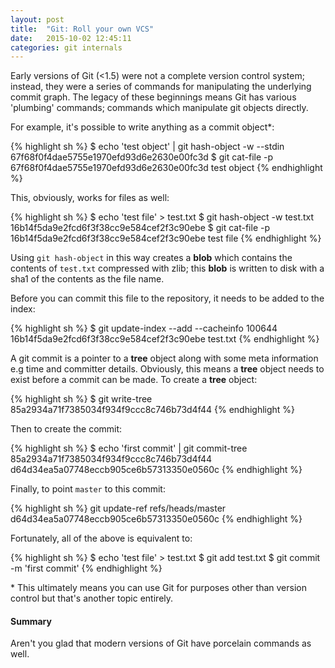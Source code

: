 ```yaml
---
layout: post
title:  "Git: Roll your own VCS"
date:   2015-10-02 12:45:11
categories: git internals
---
```


Early versions of Git (<1.5) were not a complete version control system; instead,
they were a series of commands for manipulating the underlying commit graph.
The legacy of these beginnings means Git has various 'plumbing' commands; commands
which manipulate git objects directly.

For example, it's possible to write anything as a commit object\*:

{% highlight sh %}
$ echo 'test object' | git hash-object -w --stdin
67f68f0f4dae5755e1970efd93d6e2630e00fc3d
$ git cat-file -p 67f68f0f4dae5755e1970efd93d6e2630e00fc3d
test object
{% endhighlight %}

This, obviously, works for files as well:

{% highlight sh %}
$ echo 'test file' > test.txt
$ git hash-object -w test.txt
16b14f5da9e2fcd6f3f38cc9e584cef2f3c90ebe
$ git cat-file -p 16b14f5da9e2fcd6f3f38cc9e584cef2f3c90ebe
test file
{% endhighlight %}

Using `git hash-object` in this way creates a **blob** which contains the contents
of `test.txt` compressed with zlib; this **blob** is written to disk with a sha1
of the contents as the file name.

Before you can commit this file to the repository, it needs to be added to the
index:

{% highlight sh %}
$ git update-index --add --cacheinfo 100644 16b14f5da9e2fcd6f3f38cc9e584cef2f3c90ebe test.txt
{% endhighlight %}

A git commit is a pointer to a **tree** object along with some meta information e.g
time and committer details. Obviously, this means a **tree** object needs to exist
before a commit can be made.
To create a **tree** object:

{% highlight sh %}
$ git write-tree
85a2934a71f7385034f934f9ccc8c746b73d4f44
{% endhighlight %}

Then to create the commit:

{% highlight sh %}
$ echo 'first commit' | git commit-tree 85a2934a71f7385034f934f9ccc8c746b73d4f44
d64d34ea5a07748eccb905ce6b57313350e0560c
{% endhighlight %}

Finally, to point `master` to this commit:

{% highlight sh %}
git update-ref refs/heads/master d64d34ea5a07748eccb905ce6b57313350e0560c
{% endhighlight %}

Fortunately, all of the above is equivalent to:

{% highlight sh %}
$ echo 'test file' > test.txt
$ git add test.txt
$ git commit -m 'first commit'
{% endhighlight %}

\* This ultimately means you can use Git for purposes other than version control
but that's another topic entirely.

#### Summary

Aren't you glad that modern versions of Git have porcelain commands as well.
